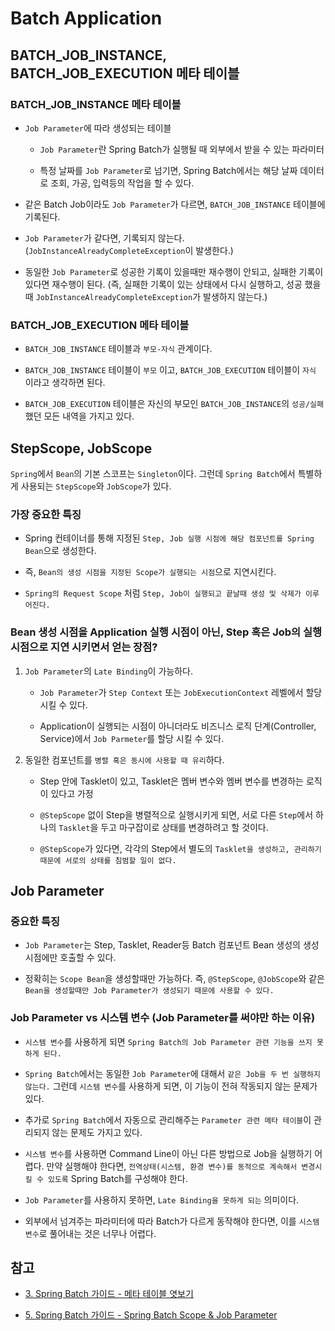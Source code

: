 # Batch Application

## BATCH_JOB_INSTANCE, BATCH_JOB_EXECUTION 메타 테이블

### BATCH_JOB_INSTANCE 메타 테이블

- `Job Parameter`에 따라 생성되는 테이블

    - `Job Parameter`란 Spring Batch가 실행될 때 외부에서 받을 수 있는 파라미터
    
    - 특정 날짜를 `Job Parameter`로 넘기면, Spring Batch에서는 해당 날짜 데이터로 조회, 가공, 입력등의 작업을 할 수 있다.
    
- 같은 Batch Job이라도 `Job Parameter`가 다르면, `BATCH_JOB_INSTANCE` 테이블에 기록된다.

- `Job Parameter`가 같다면, 기록되지 않는다. (`JobInstanceAlreadyCompleteException`이 발생한다.)

- 동일한 `Job Parameter`로 성공한 기록이 있을때만 재수행이 안되고, 실패한 기록이 있다면 재수행이 된다. (즉, 실패한 기록이 있는 상태에서 다시 실행하고, 성공 했을때 `JobInstanceAlreadyCompleteException`가 발생하지 않는다.)

### BATCH_JOB_EXECUTION 메타 테이블

- `BATCH_JOB_INSTANCE` 테이블과 `부모-자식` 관계이다.

- `BATCH_JOB_INSTANCE` 테이블이 `부모` 이고, `BATCH_JOB_EXECUTION` 테이블이 `자식` 이라고 생각하면 된다.

- `BATCH_JOB_EXECUTION` 테이블은 자신의 부모인 `BATCH_JOB_INSTANCE`의 `성공/실패` 했던 모든 내역을 가지고 있다.

## StepScope, JobScope

`Spring`에서 `Bean`의 기본 스코프는 `Singleton`이다. 그런데 `Spring Batch`에서 특별하게 사용되는 `StepScope`와 `JobScope`가 있다.

### 가장 중요한 특징

- Spring 컨테이너를 통해 지정된 `Step, Job 실행 시점에 해당 컴포넌트를 Spring Bean`으로 생성한다. 

- 즉, `Bean의 생성 시점을 지정된 Scope가 실행되는 시점`으로 지연시킨다.

- `Spring의 Request Scope` 처럼 `Step, Job이 실행되고 끝날때 생성 및 삭제가 이루어진다.`

### Bean 생성 시점을 Application 실행 시점이 아닌, Step 혹은 Job의 실행 시점으로 지연 시키면서 얻는 장점?

1. `Job Parameter`의 `Late Binding`이 가능하다.

    - `Job Parameter`가 `Step Context` 또는 `JobExecutionContext` 레벨에서 할당 시킬 수 있다.
  
    - Application이 실행되는 시점이 아니더라도 비즈니스 로직 단계(Controller, Service)에서 `Job Parmeter`를 할당 시킬 수 있다.
  
2. 동일한 컴포넌트를 `병렬 혹은 동시에 사용할 때 유리`하다.

    - Step 안에 Tasklet이 있고, Tasklet은 멤버 변수와 멤버 변수를 변경하는 로직이 있다고 가정
    
    - `@StepScope` 없이 Step을 병렬적으로 실행시키게 되면, 서로 다른 `Step`에서 하나의 `Tasklet`을 두고 마구잡이로 상태를 변경하려고 할 것이다.
  
    - `@StepScope`가 있다면, 각각의 Step에서 별도의 `Tasklet을 생성하고, 관리하기 때문에 서로의 상태를 침범할 일이 없다.`
  
## Job Parameter

### 중요한 특징 

- `Job Parameter`는 Step, Tasklet, Reader등 Batch 컴포넌트 Bean 생성의 생성 시점에만 호출할 수 있다.

- 정확히는 `Scope Bean`을 생성할때만 가능하다. 즉, `@StepScope`, `@JobScope`와 같은 `Bean을 생성할때만 Job Parameter가 생성되기 때문에 사용할 수 있다.`
 
### Job Parameter vs 시스템 변수 (Job Parameter를 써야만 하는 이유)

- `시스템 변수`를 사용하게 되면 `Spring Batch의 Job Parameter 관련 기능을 쓰지 못하게 된다.`

- `Spring Batch`에서는 동일한 `Job Parameter`에 대해서 `같은 Job을 두 번 실행하지 않는다.` 그런데 `시스템 변수`를 사용하게 되면, 이 기능이 전혀 작동되지 않는 문제가 있다.

- 추가로 `Spring Batch`에서 자동으로 관리해주는 `Parameter 관련 메타 테이블`이 관리되지 않는 문제도 가지고 있다.

- `시스템 변수`를 사용하면 Command Line이 아닌 다른 방법으로 Job을 실행하기 어렵다. 만약 실행해야 한다면, `전역상태(시스템, 환경 변수)를 동적으로 계속해서 변경시킬 수 있도록` Spring Batch를 구성해야 한다.

- `Job Parameter`를 사용하지 못하면, `Late Binding을 못하게 되는` 의미이다.

- 외부에서 넘겨주는 파라미터에 따라 Batch가 다르게 동작해야 한다면, 이를 `시스템 변수`로 풀어내는 것은 너무나 어렵다.

## 참고

- [3. Spring Batch 가이드 - 메타 테이블 엿보기](https://jojoldu.tistory.com/326?category=902551)

- [5. Spring Batch 가이드 - Spring Batch Scope & Job Parameter](https://jojoldu.tistory.com/330?category=902551)
